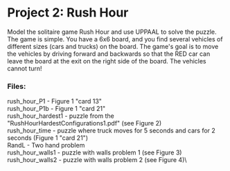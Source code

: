 # Project 2: Rush Hour
Model the solitaire game Rush Hour and use
UPPAAL to solve the puzzle. The game is simple. You have a 6x6 board, and you find several vehicles of different sizes (cars and trucks) on the board. The game's goal is to move the
vehicles by driving forward and backwards so that the RED car can
leave the board at the exit on the right side of the board. The vehicles cannot turn!

### Files:
rush_hour_P1 - Figure 1 "card 13"\
rush_hour_P1b - Figure 1 "card 21"\
rush_hour_hardest1 - puzzle from the "RushHourHardestConfigurations1.pdf" (see Figure 2)\
rush_hour_time - puzzle where truck moves for 5 seconds and cars for 2 seconds (Figure 1 "card 21")\
RandL - Two hand problem\
rush_hour_walls1 - puzzle with walls problem 1 (see Figure 3)\
rush_hour_walls2 - puzzle with walls problem 2 (see Figure 4)\
